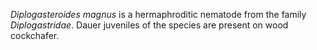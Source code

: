 <em>Diplogasteroides&nbsp;magnus</em> is a hermaphroditic nematode from the family <em>Diplogastridae</em>. Dauer juveniles of the species are present on wood cockchafer. 
